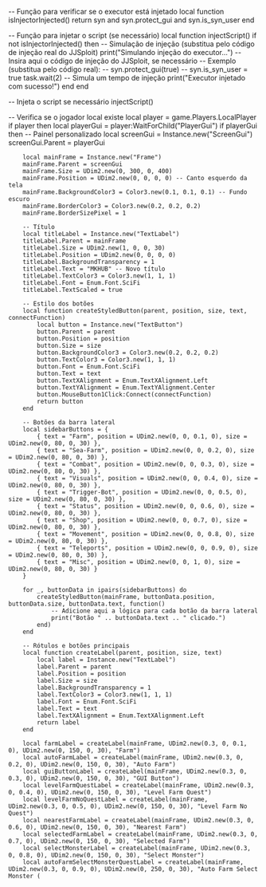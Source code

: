 -- Função para verificar se o executor está injetado
local function isInjectorInjected()
    return syn and syn.protect_gui and syn.is_syn_user
end

-- Função para injetar o script (se necessário)
local function injectScript()
    if not isInjectorInjected() then
        -- Simulação de injeção (substitua pelo código de injeção real do JJSploit)
        print("Simulando injeção do executor...")
        -- Insira aqui o código de injeção do JJSploit, se necessário
        -- Exemplo (substitua pelo código real):
        -- syn.protect_gui(true)
        -- syn.is_syn_user = true
        task.wait(2) -- Simula um tempo de injeção
        print("Executor injetado com sucesso!")
    end
end

-- Injeta o script se necessário
injectScript()

-- Verifica se o jogador local existe
local player = game.Players.LocalPlayer
if player then
    local playerGui = player:WaitForChild("PlayerGui")
    if playerGui then
        -- Painel personalizado
        local screenGui = Instance.new("ScreenGui")
        screenGui.Parent = playerGui

        local mainFrame = Instance.new("Frame")
        mainFrame.Parent = screenGui
        mainFrame.Size = UDim2.new(0, 300, 0, 400)
        mainFrame.Position = UDim2.new(0, 0, 0, 0) -- Canto esquerdo da tela
        mainFrame.BackgroundColor3 = Color3.new(0.1, 0.1, 0.1) -- Fundo escuro
        mainFrame.BorderColor3 = Color3.new(0.2, 0.2, 0.2)
        mainFrame.BorderSizePixel = 1

        -- Título
        local titleLabel = Instance.new("TextLabel")
        titleLabel.Parent = mainFrame
        titleLabel.Size = UDim2.new(1, 0, 0, 30)
        titleLabel.Position = UDim2.new(0, 0, 0, 0)
        titleLabel.BackgroundTransparency = 1
        titleLabel.Text = "MKHUB" -- Novo título
        titleLabel.TextColor3 = Color3.new(1, 1, 1)
        titleLabel.Font = Enum.Font.SciFi
        titleLabel.TextScaled = true

        -- Estilo dos botões
        local function createStyledButton(parent, position, size, text, connectFunction)
            local button = Instance.new("TextButton")
            button.Parent = parent
            button.Position = position
            button.Size = size
            button.BackgroundColor3 = Color3.new(0.2, 0.2, 0.2)
            button.TextColor3 = Color3.new(1, 1, 1)
            button.Font = Enum.Font.SciFi
            button.Text = text
            button.TextXAlignment = Enum.TextXAlignment.Left
            button.TextYAlignment = Enum.TextYAlignment.Center
            button.MouseButton1Click:Connect(connectFunction)
            return button
        end

        -- Botões da barra lateral
        local sidebarButtons = {
            { text = "Farm", position = UDim2.new(0, 0, 0.1, 0), size = UDim2.new(0, 80, 0, 30) },
            { text = "Sea-Farm", position = UDim2.new(0, 0, 0.2, 0), size = UDim2.new(0, 80, 0, 30) },
            { text = "Combat", position = UDim2.new(0, 0, 0.3, 0), size = UDim2.new(0, 80, 0, 30) },
            { text = "Visuals", position = UDim2.new(0, 0, 0.4, 0), size = UDim2.new(0, 80, 0, 30) },
            { text = "Trigger-Bot", position = UDim2.new(0, 0, 0.5, 0), size = UDim2.new(0, 80, 0, 30) },
            { text = "Status", position = UDim2.new(0, 0, 0.6, 0), size = UDim2.new(0, 80, 0, 30) },
            { text = "Shop", position = UDim2.new(0, 0, 0.7, 0), size = UDim2.new(0, 80, 0, 30) },
            { text = "Movement", position = UDim2.new(0, 0, 0.8, 0), size = UDim2.new(0, 80, 0, 30) },
            { text = "Teleports", position = UDim2.new(0, 0, 0.9, 0), size = UDim2.new(0, 80, 0, 30) },
            { text = "Misc", position = UDim2.new(0, 0, 1, 0), size = UDim2.new(0, 80, 0, 30) }
        }

        for _, buttonData in ipairs(sidebarButtons) do
            createStyledButton(mainFrame, buttonData.position, buttonData.size, buttonData.text, function()
                -- Adicione aqui a lógica para cada botão da barra lateral
                print("Botão " .. buttonData.text .. " clicado.")
            end)
        end

        -- Rótulos e botões principais
        local function createLabel(parent, position, size, text)
            local label = Instance.new("TextLabel")
            label.Parent = parent
            label.Position = position
            label.Size = size
            label.BackgroundTransparency = 1
            label.TextColor3 = Color3.new(1, 1, 1)
            label.Font = Enum.Font.SciFi
            label.Text = text
            label.TextXAlignment = Enum.TextXAlignment.Left
            return label
        end

        local farmLabel = createLabel(mainFrame, UDim2.new(0.3, 0, 0.1, 0), UDim2.new(0, 150, 0, 30), "Farm")
        local autoFarmLabel = createLabel(mainFrame, UDim2.new(0.3, 0, 0.2, 0), UDim2.new(0, 150, 0, 30), "Auto Farm")
        local guiButtonLabel = createLabel(mainFrame, UDim2.new(0.3, 0, 0.3, 0), UDim2.new(0, 150, 0, 30), "GUI Button")
        local levelFarmQuestLabel = createLabel(mainFrame, UDim2.new(0.3, 0, 0.4, 0), UDim2.new(0, 150, 0, 30), "Level Farm Quest")
        local levelFarmNoQuestLabel = createLabel(mainFrame, UDim2.new(0.3, 0, 0.5, 0), UDim2.new(0, 150, 0, 30), "Level Farm No Quest")
        local nearestFarmLabel = createLabel(mainFrame, UDim2.new(0.3, 0, 0.6, 0), UDim2.new(0, 150, 0, 30), "Nearest Farm")
        local selectedFarmLabel = createLabel(mainFrame, UDim2.new(0.3, 0, 0.7, 0), UDim2.new(0, 150, 0, 30), "Selected Farm")
        local selectMonsterLabel = createLabel(mainFrame, UDim2.new(0.3, 0, 0.8, 0), UDim2.new(0, 150, 0, 30), "Select Monster")
        local autoFarmSelectMonsterQuestLabel = createLabel(mainFrame, UDim2.new(0.3, 0, 0.9, 0), UDim2.new(0, 250, 0, 30), "Auto Farm Select Monster (

